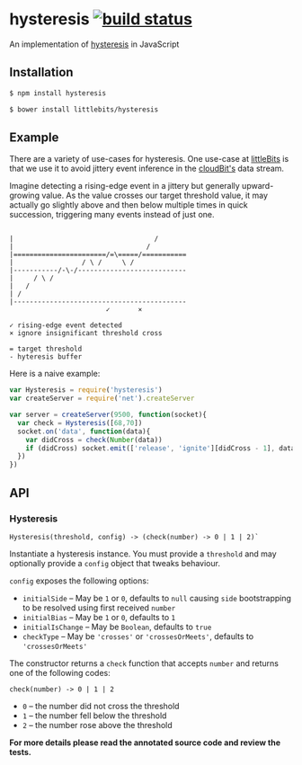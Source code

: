 # hysteresis [![build status](https://secure.travis-ci.org/littlebits/hysteresis.png)](http://travis-ci.org/littlebits/hysteresis)

An implementation of [hysteresis](http://en.wikipedia.org/wiki/Hysteresis) in JavaScript

## Installation

```sh
$ npm install hysteresis
```
```sh
$ bower install littlebits/hysteresis
```

## Example

There are a variety of use-cases for hysteresis. One use-case at
[littleBits](littlebits.cc) is that we use it to avoid jittery event inference
in the [cloudBit's](http://littlebits.cc/cloud) data stream.

Imagine detecting a rising-edge event in a jittery but generally upward-growing
value. As the value crosses our target threshold value, it may actually go
slightly above and then below multiple times in quick succession, triggering
many events instead of just one.  

```

|                                   /
|                                 /
|=======================/=\=====/===========
|                 / \ /     \ /
|-----------/-\-/---------------------------
|     / \ /
|   /
| /
|-------------------------------------------
                        ✓       ×

✓ rising-edge event detected
× ignore insignificant threshold cross

= target threshold
- hyteresis buffer

```

Here is a naive example:
```js
var Hysteresis = require('hysteresis')
var createServer = require('net').createServer

var server = createServer(9500, function(socket){
  var check = Hysteresis([68,70])
  socket.on('data', function(data){
    var didCross = check(Number(data))
    if (didCross) socket.emit(['release', 'ignite'][didCross - 1], data)
  })
})
```



## API

### Hysteresis
```
Hysteresis(threshold, config) -> (check(number) -> 0 | 1 | 2)`
```

Instantiate a hysteresis instance. You must provide a `threshold` and may optionally provide a `config` object that tweaks behaviour.

`config` exposes the following options:
- `initialSide` – May be `1` or `0`, defaults to `null` causing `side` bootstrapping to be resolved using first received `number`
- `initialBias` – May be `1` or `0`, defaults to `1`
- `initialIsChange` – May be `Boolean`, defaults to `true`
- `checkType` – May be `'crosses'` or `'crossesOrMeets'`, defaults to `'crossesOrMeets'`

The constructor returns a `check` function that accepts `number` and returns one of the following codes:

```
check(number) -> 0 | 1 | 2
```
- `0` – the number did not cross the threshold
- `1` – the number fell below the threshold
- `2` – the number rose above the threshold



**For more details please read the annotated source code and review the tests.**
